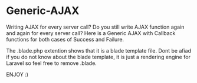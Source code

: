 # Generic-AJAX
Writing AJAX for every server call?
Do you still write AJAX function again and again for every server call?
Here is a Generic AJAX with Callback functions for both cases of Success and Failure.

The .blade.php extention shows that it is a blade template file. Dont be afiad if you do not know about the blade template, it is just
a rendering engine for Laravel so feel free to remove .blade. 

ENJOY :)
